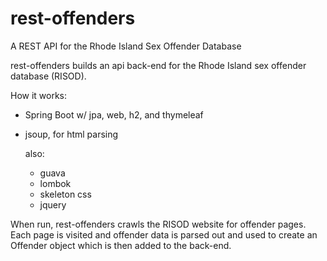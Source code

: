 # rest-offenders
A REST API for the Rhode Island Sex Offender Database

rest-offenders builds an api back-end for the Rhode Island sex offender database (RISOD).

How it works:
- Spring Boot w/ jpa, web, h2, and thymeleaf
- jsoup, for html parsing

  also:
  - guava
  - lombok
  - skeleton css
  - jquery
  
When run, rest-offenders crawls the RISOD website for offender pages. Each page is visited and offender data is parsed out and used to create an Offender object which is then added to the back-end. 
